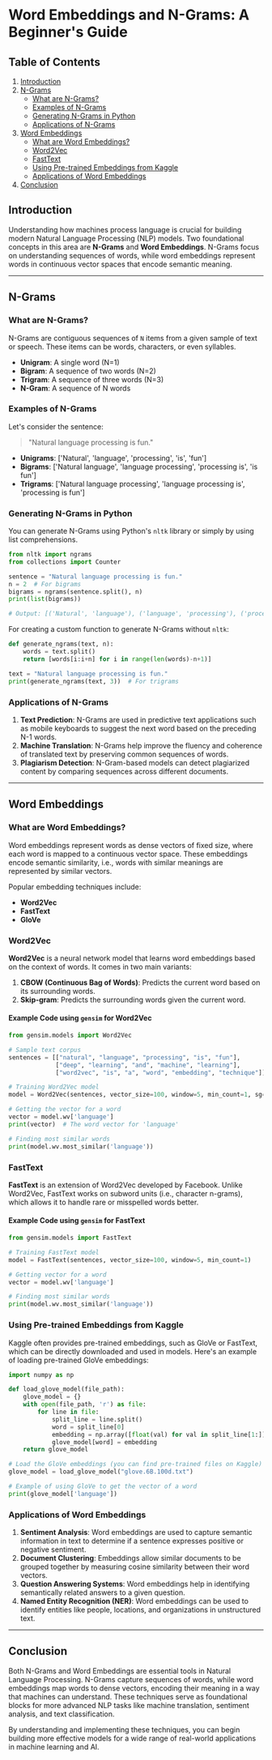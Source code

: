 
# Word Embeddings and N-Grams: A Beginner's Guide

## Table of Contents
1. [Introduction](#introduction)
2. [N-Grams](#n-grams)
   - [What are N-Grams?](#what-are-n-grams)
   - [Examples of N-Grams](#examples-of-n-grams)
   - [Generating N-Grams in Python](#generating-n-grams-in-python)
   - [Applications of N-Grams](#applications-of-n-grams)
3. [Word Embeddings](#word-embeddings)
   - [What are Word Embeddings?](#what-are-word-embeddings)
   - [Word2Vec](#word2vec)
   - [FastText](#fasttext)
   - [Using Pre-trained Embeddings from Kaggle](#using-pre-trained-embeddings-from-kaggle)
   - [Applications of Word Embeddings](#applications-of-word-embeddings)
4. [Conclusion](#conclusion)

## Introduction

Understanding how machines process language is crucial for building modern Natural Language Processing (NLP) models. Two foundational concepts in this area are **N-Grams** and **Word Embeddings**. N-Grams focus on understanding sequences of words, while word embeddings represent words in continuous vector spaces that encode semantic meaning.

---

## N-Grams

### What are N-Grams?

N-Grams are contiguous sequences of `N` items from a given sample of text or speech. These items can be words, characters, or even syllables. 

- **Unigram**: A single word (N=1)
- **Bigram**: A sequence of two words (N=2)
- **Trigram**: A sequence of three words (N=3)
- **N-Gram**: A sequence of N words

### Examples of N-Grams

Let's consider the sentence:
> "Natural language processing is fun."

- **Unigrams**: ['Natural', 'language', 'processing', 'is', 'fun']
- **Bigrams**: ['Natural language', 'language processing', 'processing is', 'is fun']
- **Trigrams**: ['Natural language processing', 'language processing is', 'processing is fun']

### Generating N-Grams in Python

You can generate N-Grams using Python's `nltk` library or simply by using list comprehensions.

```python
from nltk import ngrams
from collections import Counter

sentence = "Natural language processing is fun."
n = 2  # For bigrams
bigrams = ngrams(sentence.split(), n)
print(list(bigrams))

# Output: [('Natural', 'language'), ('language', 'processing'), ('processing', 'is'), ('is', 'fun')]
```

For creating a custom function to generate N-Grams without `nltk`:

```python
def generate_ngrams(text, n):
    words = text.split()
    return [words[i:i+n] for i in range(len(words)-n+1)]

text = "Natural language processing is fun."
print(generate_ngrams(text, 3))  # For trigrams
```

### Applications of N-Grams

1. **Text Prediction**: N-Grams are used in predictive text applications such as mobile keyboards to suggest the next word based on the preceding N-1 words.
2. **Machine Translation**: N-Grams help improve the fluency and coherence of translated text by preserving common sequences of words.
3. **Plagiarism Detection**: N-Gram-based models can detect plagiarized content by comparing sequences across different documents.

---

## Word Embeddings

### What are Word Embeddings?

Word embeddings represent words as dense vectors of fixed size, where each word is mapped to a continuous vector space. These embeddings encode semantic similarity, i.e., words with similar meanings are represented by similar vectors. 

Popular embedding techniques include:
- **Word2Vec**
- **FastText**
- **GloVe**

### Word2Vec

**Word2Vec** is a neural network model that learns word embeddings based on the context of words. It comes in two main variants:
1. **CBOW (Continuous Bag of Words)**: Predicts the current word based on its surrounding words.
2. **Skip-gram**: Predicts the surrounding words given the current word.

#### Example Code using `gensim` for Word2Vec

```python
from gensim.models import Word2Vec

# Sample text corpus
sentences = [["natural", "language", "processing", "is", "fun"],
             ["deep", "learning", "and", "machine", "learning"],
             ["word2vec", "is", "a", "word", "embedding", "technique"]]

# Training Word2Vec model
model = Word2Vec(sentences, vector_size=100, window=5, min_count=1, sg=1)

# Getting the vector for a word
vector = model.wv['language']
print(vector)  # The word vector for 'language'

# Finding most similar words
print(model.wv.most_similar('language'))
```

### FastText

**FastText** is an extension of Word2Vec developed by Facebook. Unlike Word2Vec, FastText works on subword units (i.e., character n-grams), which allows it to handle rare or misspelled words better.

#### Example Code using `gensim` for FastText

```python
from gensim.models import FastText

# Training FastText model
model = FastText(sentences, vector_size=100, window=5, min_count=1)

# Getting vector for a word
vector = model.wv['language']

# Finding most similar words
print(model.wv.most_similar('language'))
```

### Using Pre-trained Embeddings from Kaggle

Kaggle often provides pre-trained embeddings, such as GloVe or FastText, which can be directly downloaded and used in models. Here's an example of loading pre-trained GloVe embeddings:

```python
import numpy as np

def load_glove_model(file_path):
    glove_model = {}
    with open(file_path, 'r') as file:
        for line in file:
            split_line = line.split()
            word = split_line[0]
            embedding = np.array([float(val) for val in split_line[1:]])
            glove_model[word] = embedding
    return glove_model

# Load the GloVe embeddings (you can find pre-trained files on Kaggle)
glove_model = load_glove_model("glove.6B.100d.txt")

# Example of using GloVe to get the vector of a word
print(glove_model['language'])
```

### Applications of Word Embeddings

1. **Sentiment Analysis**: Word embeddings are used to capture semantic information in text to determine if a sentence expresses positive or negative sentiment.
2. **Document Clustering**: Embeddings allow similar documents to be grouped together by measuring cosine similarity between their word vectors.
3. **Question Answering Systems**: Word embeddings help in identifying semantically related answers to a given question.
4. **Named Entity Recognition (NER)**: Word embeddings can be used to identify entities like people, locations, and organizations in unstructured text.

---

## Conclusion

Both N-Grams and Word Embeddings are essential tools in Natural Language Processing. N-Grams capture sequences of words, while word embeddings map words to dense vectors, encoding their meaning in a way that machines can understand. These techniques serve as foundational blocks for more advanced NLP tasks like machine translation, sentiment analysis, and text classification.

By understanding and implementing these techniques, you can begin building more effective models for a wide range of real-world applications in machine learning and AI.
